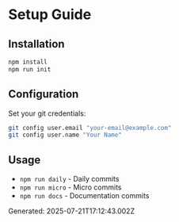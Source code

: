 # Setup Guide

## Installation

```bash
npm install
npm run init
```

## Configuration

Set your git credentials:
```bash
git config user.email "your-email@example.com"
git config user.name "Your Name"
```

## Usage

- `npm run daily` - Daily commits
- `npm run micro` - Micro commits
- `npm run docs` - Documentation commits

Generated: 2025-07-21T17:12:43.002Z
